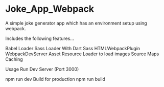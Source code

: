 # Joke_App_Webpack

A simple joke generator app which has an environment setup using webpack.

Includes the following features...

Babel Loader
Sass Loader With Dart Sass
HTMLWebpackPlugin
WebpackDevServer
Asset Resource Loader to load images
Source Maps
Caching

Usage
Run Dev Server (Port 3000)

npm run dev
Build for production
npm run build
